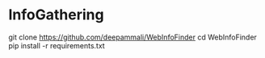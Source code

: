 # InfoGathering

git clone https://github.com/deepammali/WebInfoFinder
cd WebInfoFinder
pip install -r requirements.txt
